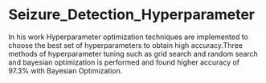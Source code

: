 # Seizure_Detection_Hyperparameter
  In his work Hyperparameter optimization techniques are implemented to choose the best set of hyperparameters to obtain high accuracy.Three methods of hyperparameter tuning such as grid search and random search and bayesian optimization is performed and found higher accuracy of  97.3% with Bayesian Optimization. 
